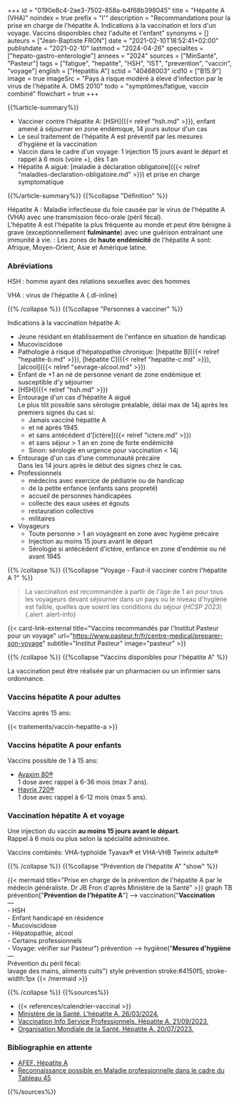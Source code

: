 +++
id = "0190e8c4-2ae3-7502-858a-b4f68b398045"
title = "Hépatite A (VHA)"
noindex = true
prefix = "l'"
description = "Recommandations pour la prise en charge de l'hépatite A. Indications à la vaccination et lors d'un voyage. Vaccins disponibles chez l'adulte et l'enfant"
synonyms = []
auteurs = ["Jean-Baptiste FRON"]
date = "2021-02-10T18:52:41+02:00"
publishdate = "2021-02-10"
lastmod = "2024-04-26"
specialites = ["hepato-gastro-enterologie"]
annees = "2024"
sources = ["MinSanté", "Pasteur"]
tags = ["fatigue", "hepatite", "HSH", "IST", "prevention", "vaccin", "voyage"]
english = ["Hepatitis A"]
sctid = "40468003"
icd10 = ["B15.9"]
image = true
imageSrc = "Pays à risque modéré à élevé d'infection par le virus de l'hépatite A. OMS 2010"
todo = "symptômes/fatigue, vaccin combiné"
flowchart = true
+++

{{%article-summary%}}

- Vacciner contre l'hépatite A: [HSH]({{< relref "hsh.md" >}}), enfant amené à séjourner en zone endémique, 14 jours autour d'un cas
- Le seul traitement de l'hépatite A est préventif par les mesures d'hygiène et la vaccination
- Vaccin dans le cadre d'un voyage: 1 injection 15 jours avant le départ et rappel à 6 mois (voire +), dès 1 an
- Hépatite A aiguë: [maladie à déclaration obligatoire]({{< relref "maladies-declaration-obligatoire.md" >}}) et prise en charge symptomatique

{{%/article-summary%}}
{{%collapse "Définition" %}}

Hépatite A
: Maladie infectieuse du foie causée par le virus de l'hépatite A (VHA) avec une transmission féco-orale (péril fécal).  
L'hépatite A est l'hépatite la plus fréquente au monde et peut être bénigne à grave (exceptionnellement **fulminante**) avec une guérison entraînant une immunité à vie.
: Les zones de **haute endémicité** de l'hépatite A sont: Afrique, Moyen-Orient, Asie et Amérique latine.

### Abréviations

HSH
: homme ayant des relations sexuelles avec des hommes

VHA
: virus de l'hépatite A
{.dl-inline}

{{% /collapse %}}
{{%collapse "Personnes à vacciner" %}}

Indications à la vaccination hépatite A:

- Jeune résidant en établissement de l'enfance en situation de handicap
- Mucoviscidose
- Pathologie à risque d'hépatopathie chronique: [hépatite B]({{< relref "hepatite-b.md" >}}), [hépatite C]({{< relref "hepatite-c.md" >}}), [alcool]({{< relref "sevrage-alcool.md" >}})
- Enfant de +1 an né de personne venant de zone endémique et susceptible d'y séjourner
- [HSH]({{< relref "hsh.md" >}})
- Entourage d'un cas d'hépatite A aiguë  
  Le plus tôt possible sans sérologie préalable, délai max de 14j après les premiers signes du cas si:
  - Jamais vacciné hépatite A
  - et né après 1945
  - et sans antécédent d'[ictère]({{< relref "ictere.md" >}})
  - et sans séjour > 1 an en zone de forte endémicité
  - Sinon: sérologie en urgence pour vaccination < 14j
- Entourage d'un cas d'une communauté précaire  
  Dans les 14 jours après le début des signes chez le cas.
- Professionnels
  - médecins avec exercice de pédiatrie ou de handicap
  - de la petite enfance (enfants sans propreté)
  - accueil de personnes handicapées
  - collecte des eaux usées et égouts
  - restauration collective
  - militaires
- Voyageurs
  - Toute personne > 1 an voyageant en zone avec hygiène précaire
  - Injection au moins 15 jours avant le départ
  - Sérologie si antécédent d'ictère, enfance en zone d'endémie ou né avant 1945

{{% /collapse %}}
{{%collapse "Voyage - Faut-il vacciner contre l'hépatite A ?" %}}

> La vaccination est recommandée à partir de l'âge de 1 an pour tous les voyageurs devant séjourner dans un pays où le niveau d'hygiène est faible, quelles que soient les conditions du séjour (*HCSP 2023*)
{.alert .alert-info}

{{< card-link-external title="Vaccins recommandés par l'Institut Pasteur pour un voyage" url="https://www.pasteur.fr/fr/centre-medical/preparer-son-voyage" subtitle="Institut Pasteur" image="pasteur" >}}

{{% /collapse %}}
{{%collapse "Vaccins disponibles pour l'hépatite A" %}}

La vaccination peut être réalisée par un pharmacien ou un infirmier sans ordonnance.

### Vaccins hépatite A pour adultes

Vaccins après 15 ans:

{{< traitements/vaccin-hepatite-a >}}

### Vaccins hépatite A pour enfants

Vaccins possible de 1 à 15 ans:

- [Avaxim 80®](https://base-donnees-publique.medicaments.gouv.fr/affichageDoc.php?specid=63777215&typedoc=R)  
  1 dose avec rappel à 6-36 mois (max 7 ans).
- [Havrix 720®](https://base-donnees-publique.medicaments.gouv.fr/affichageDoc.php?specid=60152436&typedoc=R)  
  1 dose avec rappel à 6-12 mois (max 5 ans).

### Vaccination hépatite A et voyage

Une injection du vaccin **au moins 15 jours avant le départ**.  
Rappel à 6 mois ou plus selon la spécialité administrée.

Vaccins combinés: VHA-typhoïde Tyavax® et VHA-VHB Twinrix adulte®

{{% /collapse %}}
{{%collapse "Prévention de l'hépatite A" "show" %}}

{{< mermaid title="Prise en charge de la prévention de l'hépatite A par le médecin généraliste. Dr JB Fron d'après Ministère de la Santé" >}}
graph TB
  prévention["<b>Prévention de l'hépatite A</b>"] --> vaccination("<b>Vaccination</b><br>—<br>- HSH<br>- Enfant handicapé en résidence<br>- Mucoviscidose<br>- Hépatopathie, alcool<br>- Certains professionnels<br>- Voyage: vérifier sur Pasteur")
    prévention --> hygiène("<b>Mesures d'hygiène</b><br>—<br>Prévention du péril fécal:<br>lavage des mains, aliments cuits")
  style prévention stroke:#4150f5, stroke-width:1px
{{< /mermaid >}}

{{% /collapse %}}
{{%sources%}}

- {{< references/calendrier-vaccinal >}}
- [Ministère de la Santé. L'hépatite A. 26/03/2024.](https://solidarites-sante.gouv.fr/soins-et-maladies/maladies/maladies-infectieuses/article/l-hepatite-a)
- [Vaccination Info Service Professionnels. Hépatite A. 21/09/2023.](https://professionnels.vaccination-info-service.fr/Maladies-et-leurs-vaccins/Hepatite-A)
- [Organisation Mondiale de la Santé. Hépatite A. 20/07/2023.](https://www.who.int/fr/news-room/fact-sheets/detail/hepatitis-a)

### Bibliographie en attente

- [AFEF. Hépatite A](https://afef.asso.fr/hepatite-a/)
- [Reconnaissance possible en Maladie professionnelle dans le cadre du Tableau 45](https://www.inrs.fr/publications/bdd/mp/tableau.html?refINRS=RG%2045)

{{%/sources%}}
